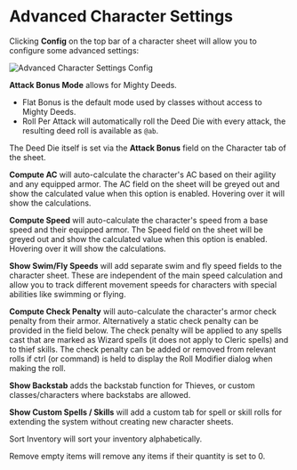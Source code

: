 # Advanced Character Settings

Clicking **Config** on the top bar of a character sheet will allow you to configure some advanced settings:

![Advanced Character Settings Config](images/advanced_character_settings_config.png)

**Attack Bonus Mode** allows for Mighty Deeds.
* Flat Bonus is the default mode used by classes without access to Mighty Deeds.
* Roll Per Attack will automatically roll the Deed Die with every attack, the resulting deed roll is available as `@ab`.

The Deed Die itself is set via the **Attack Bonus** field on the Character tab of the sheet.

**Compute AC** will auto-calculate the character's AC based on their agility and any equipped armor. The AC field on the sheet will be greyed out and show the calculated value when this option is enabled. Hovering over it will show the calculations.

**Compute Speed** will auto-calculate the character's speed from a base speed and their equipped armor. The Speed field on the sheet will be greyed out and show the calculated value when this option is enabled. Hovering over it will show the calculations.

**Show Swim/Fly Speeds** will add separate swim and fly speed fields to the character sheet. These are independent of the main speed calculation and allow you to track different movement speeds for characters with special abilities like swimming or flying.

**Compute Check Penalty** will auto-calculate the character's armor check penalty from their armor. Alternatively a static check penalty can be provided in the field below. The check penalty will be applied to any spells cast that are marked as Wizard spells (it does not apply to Cleric spells) and to thief skills. The check penalty can be added or removed from relevant rolls if ctrl (or command) is held to display the Roll Modifier dialog when making the roll.

**Show Backstab** adds the backstab function for Thieves, or custom classes/characters where backstabs are allowed.

**Show Custom Spells / Skills** will add a custom tab for spell or skill rolls for extending the system without creating new character sheets.

Sort Inventory will sort your inventory alphabetically.

Remove empty items will remove any items if their quantity is set to 0.